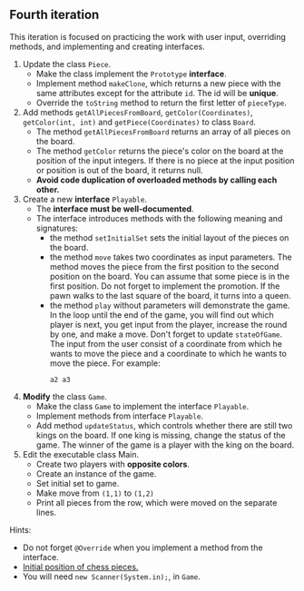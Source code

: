 ## Fourth iteration
This iteration is focused on practicing the work with user input, overriding methods, and implementing and creating interfaces.


1. Update the class `Piece`.
    - Make the class implement the `Prototype` **interface**.
    - Implement method `makeClone`, which returns a new piece with the same attributes except for the attribute `id`. 
      The id will be **unique**.
    - Override the `toString` method to return the first letter of `pieceType`.
2. Add methods `getAllPiecesFromBoard`, `getColor(Coordinates)`, `getColor(int, int)` and `getPiece(Coordinates)` to class `Board`.
    - The method `getAllPiecesFromBoard` returns an array of all pieces on the board.
    - The method `getColor` returns the piece's color on the board at the position of the input integers.
      If there is no piece at the input position or position is out of the board, it returns null.
    - **Avoid code duplication of overloaded methods by calling each other.**
3. Create a new **interface** `Playable`.
    - The **interface must be well-documented**.
    - The interface introduces methods with the following meaning and signatures:
        - the method `setInitialSet` sets the initial layout of the pieces on the board.
        - the method `move` takes two coordinates as input parameters. The method moves the piece from the first position
          to the second position on the board. You can assume that some piece is in the first position.
          Do not forget  to implement the promotion. If the pawn walks to the last square of the board, it turns into a queen.
        - the method `play` without parameters will demonstrate the game. In the loop until the end of the game,
          you will find out which player is next, you get input from the player, increase the round by one, and make a move.
          Don't forget to update `stateOfGame`. The input from the user consist of a coordinate from which he wants
          to move the piece and a coordinate to which he wants to move the piece.
          For example:
          ```
          a2 a3
          ```
4. **Modify** the class `Game`.
    - Make the class `Game` to implement the interface `Playable`.
    - Implement methods from interface `Playable`.
    - Add method `updateStatus`, which controls whether there are still two kings on the board. If one king is missing, change the status of the game.
      The winner of the game is a player with the king on the board.
5. Edit the executable class Main.
    - Create two players with **opposite colors**.
    - Create an instance of the game.
    - Set initial set to game.
    - Make move from `(1,1)` to `(1,2)`
    - Print all pieces from the row, which were moved on the separate lines.


Hints:
- Do not forget `@Override` when you implement a method from the interface.
- [Initial position of chess pieces.](https://en.wikipedia.org/wiki/Rules_of_chess#Initial_setup)
- You will need `new Scanner(System.in);`, in `Game`.

